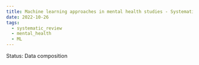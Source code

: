 ```yaml
---
title: Machine learning approaches in mental health studies - Systematic review of studies during the COVID-19 pandemic
date: 2022-10-26
tags:
  - systematic_review
  - mental_health
  - ML
---
```

Status: Data composition


<!--more-->
